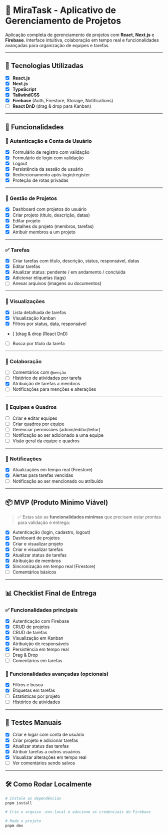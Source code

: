 # 🚀 MiraTask - Aplicativo de Gerenciamento de Projetos

Aplicação completa de gerenciamento de projetos com **React**, **Next.js** e **Firebase**. Interface intuitiva, colaboração em tempo real e funcionalidades avançadas para organização de equipes e tarefas.

---

## 🧰 Tecnologias Utilizadas

- [x] **React.js**
- [x] **Next.js**
- [x] **TypeScript**
- [x] **TailwindCSS**
- [x] **Firebase** (Auth, Firestore, Storage, Notifications)
- [ ] **React DnD** (drag & drop para Kanban)

---

## 🎯 Funcionalidades

### 🔐 Autenticação e Conta de Usuário

- [x] Formulário de registro com validação
- [x] Formulário de login com validação
- [x] Logout
- [x] Persistência da sessão de usuário
- [x] Redirecionamento após login/register
- [x] Proteção de rotas privadas

---

### 📁 Gestão de Projetos

- [x] Dashboard com projetos do usuário
- [x] Criar projeto (título, descrição, datas)
- [x] Editar projeto
- [x] Detalhes do projeto (membros, tarefas)
- [x] Atribuir membros a um projeto

---

### ✅ Tarefas

- [x] Criar tarefas com título, descrição, status, responsável, datas
- [x] Editar tarefas
- [x] Atualizar status: pendente / em andamento / concluída
- [x] Adicionar etiquetas (tags)
- [ ] Anexar arquivos (imagens ou documentos)

---

### 🧾 Visualizações

- [x] Lista detalhada de tarefas
- [x] Visualização Kanban 
- [x] Filtros por status, data, responsável
- [ ]drag & drop (React DnD)
- [ ] Busca por título da tarefa

---

### 👥 Colaboração

- [ ] Comentários com `@menção`
- [ ] Histórico de atividades por tarefa
- [x] Atribuição de tarefas a membros
- [ ] Notificações para menções e alterações

---

### 🧩 Equipes e Quadros

- [ ] Criar e editar equipes
- [ ] Criar quadros por equipe
- [ ] Gerenciar permissões (admin/editor/leitor)
- [ ] Notificação ao ser adicionado a uma equipe
- [ ] Visão geral da equipe e quadros

---

### 🔔 Notificações

- [x] Atualizações em tempo real (Firestore)
- [x] Alertas para tarefas vencidas
- [ ] Notificação ao ser mencionado ou atribuído

---

## 📦 MVP (Produto Mínimo Viável)

> ✅ Estas são as **funcionalidades mínimas** que precisam estar prontas para validação e entrega:

- [x] Autenticação (login, cadastro, logout)
- [x] Dashboard de projetos
- [x] Criar e visualizar projeto
- [x] Criar e visualizar tarefas
- [x] Atualizar status de tarefas
- [x] Atribuição de membros
- [x] Sincronização em tempo real (Firestore)
- [ ] Comentários básicos

---

## 📊 Checklist Final de Entrega

### ✅ Funcionalidades principais

- [x] Autenticação com Firebase
- [x] CRUD de projetos
- [x] CRUD de tarefas
- [x] Visualização em Kanban
- [x] Atribuição de responsáveis
- [x] Persistência em tempo real
- [ ] Drag & Drop
- [ ] Comentários em tarefas

### 🧪 Funcionalidades avançadas (opcionais)

- [x] Filtros e busca
- [x] Etiquetas em tarefas
- [ ] Estatísticas por projeto
- [ ] Histórico de atividades

---

## 🧪 Testes Manuais

- [x] Criar e logar com conta de usuário
- [x] Criar projeto e adicionar tarefas
- [x] Atualizar status das tarefas
- [x] Atribuir tarefas a outros usuários
- [x] Visualizar alterações em tempo real
- [ ] Ver comentários sendo salvos

---

## 🛠️ Como Rodar Localmente

```bash
# Instale as dependências
pnpm install

# Crie o arquivo .env.local e adicione as credenciais do Firebase

# Rode o projeto
pnpm dev
